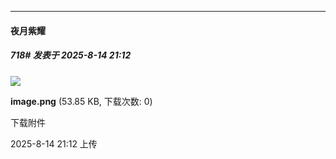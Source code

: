 ﻿
*****

####  夜月紫耀  
##### 718#       发表于 2025-8-14 21:12

<img src="https://img.stage1st.com/forum/202508/14/211241vyog0klduuog07uw.png" referrerpolicy="no-referrer">

<strong>image.png</strong> (53.85 KB, 下载次数: 0)

下载附件

2025-8-14 21:12 上传

